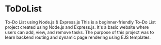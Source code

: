 # ToDoList
To-Do List using Node.js &amp; Express.js This is a beginner-friendly To-Do List project created using Node.js and Express.js. It's a basic website where users can add, view, and remove tasks. The purpose of this project was to learn backend routing and dynamic page rendering using EJS templates.
